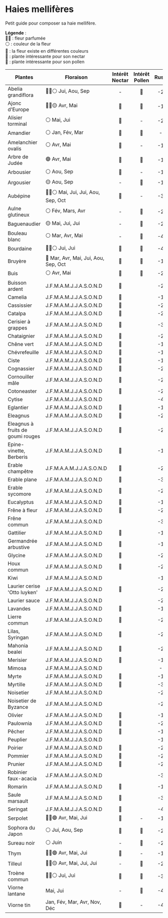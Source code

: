 # Haies mellifères
Petit guide pour composer sa haie mellifère.

__Légende__ :  
👃🏻 : fleur parfumée  
⚪ : couleur de la fleur  
🌈 : la fleur existe en différentes couleurs  
🍯 : plante intéressante pour son nectar  
🔸 : plante intéressante pour son pollen  

Plantes | Floraison | Intérêt Nectar | Intérêt Pollen | Rusticité
 --- | --- | :---: | :---: | :---: 
Abelia grandiflora | 👃🏻⚪  Jui, Aou, Sep | - | 🔸 | -20°C
Ajonc d'Europe | 👃🏻🟡  Avr, Mai | 🍯 | 🔸 | -17°C
Alisier torminal | ⚪  Mai, Jui | 🍯 | - | -20°C
Amandier | ⚪  Jan, Fév, Mar | 🍯 | 🔸 | -2°C
Amelanchier ovalis | ⚪  Avr, Mai | 🍯 | - | -18°C
Arbre de Judée | 🟣  Avr, Mai | 🍯 | 🔸 | -18°C
Arbousier | ⚪  Aou, Sep | 🍯 | - | -12°C
Argousier | 🟡  Aou, Sep | - | 🔸 | -17°C
Aubépine | 👃🏻⚪  Mai, Jui, Jui, Aou, Sep, Oct | 🍯 | - | -35°C
Aulne glutineux | ⚪  Fév, Mars, Avr | - | 🔸 | -28°C
Baguenaudier | 🟡  Mai, Jui, Jui | - | 🔸 | -28°C
Bouleau blanc | ⚪  Mar, Avr, Mai | - | 🔸 | -40°C
Bourdaine | 👃🏻⚪  Jui, Jui | 🍯 | 🔸 | -40°C
Bruyère | 🌈  Mar, Avr, Mai, Jui, Aou, Sep, Oct | 🍯 | 🔸 | -15°C
Buis | ⚪  Avr, Mai | 🍯 | 🔸 | -20°C
Buisson ardent | J.F.M.A.M.J.J.A.S.O.N.D | 🍯 |  | -20°C
Camelia | J.F.M.A.M.J.J.A.S.O.N.D | 🍯 |  | -10°C
Cassissier | J.F.M.A.M.J.J.A.S.O.N.D | 🍯 |  | -25°C
Catalpa | J.F.M.A.M.J.J.A.S.O.N.D | 🍯 |  | -28°C
Cerisier à grappes | J.F.M.A.M.J.J.A.S.O.N.D | 🍯 |  | -36°C
Chataignier | J.F.M.A.M.J.J.A.S.O.N.D | 🍯 |  | -20°C
Chêne vert | J.F.M.A.M.J.J.A.S.O.N.D | 🍯 |  | -15°C
Chévrefeuille | J.F.M.A.M.J.J.A.S.O.N.D | 🍯 |  | -15°C
Ciste | J.F.M.A.M.J.J.A.S.O.N.D | 🍯 |  | -15°C
Cognassier | J.F.M.A.M.J.J.A.S.O.N.D | 🍯 |  | -25°C
Cornouiller mâle | J.F.M.A.M.J.J.A.S.O.N.D | 🍯 |  | -23°C
Cotoneaster | J.F.M.A.M.J.J.A.S.O.N.D | 🍯 |  | -20°C
Cytise | J.F.M.A.M.J.J.A.S.O.N.D |  |  | -40°C
Eglantier | J.F.M.A.M.J.J.A.S.O.N.D | 🍯 |  | -15°C
Eleagnus | J.F.M.A.M.J.J.A.S.O.N.D | 🍯 |  | -20°C
Eleagnus à fruits de goumi rouges | J.F.M.A.M.J.J.A.S.O.N.D | 🍯 |  | -20°C
Epine-vinette, Berberis | J.F.M.A.M.J.J.A.S.O.N.D | 🍯 |  | -15°C
Erable champêtre | J.F.M.A.A.M.J.J.A.S.O.N.D | 🍯 |  | -24°C
Erable plane | J.F.M.A.M.J.J.A.S.O.N.D | 🍯 |  | -32°C
Erable sycomore | J.F.M.A.M.J.J.A.S.O.N.D | 🍯 |  | -24°C
Eucalyptus | J.F.M.A.M.J.J.A.S.O.N.D | 🍯 |  | -15°C
Frêne à fleur | J.F.M.A.M.J.J.A.S.O.N.D | 🍯 |  | -20°C
Frêne commun | J.F.M.A.M.J.J.A.S.O.N.D |  |  | -32°C
Gattilier | J.F.M.A.M.J.J.A.S.O.N.D | 🍯 |  | -17°C
Germandrée arbustive | J.F.M.A.M.J.J.A.S.O.N.D | 🍯 |  | -10°C
Glycine | J.F.M.A.M.J.J.A.S.O.N.D | 🍯 |  | -20°C
Houx commun | J.F.M.A.M.J.J.A.S.O.N.D | 🍯 |  | -20°C
Kiwi | J.F.M.A.M.J.J.A.S.O.N.D |  |  | -10°C
Laurier cerise 'Otto luyken' | J.F.M.A.M.J.J.A.S.O.N.D | 🍯 |  | -20°C
Laurier sauce | J.F.M.A.M.J.J.A.S.O.N.D |  |  | -26°C
Lavandes | J.F.M.A.M.J.J.A.S.O.N.D | 🍯 |  | -10°C
Lierre commun | J.F.M.A.M.J.J.A.S.O.N.D | 🍯 |  | -25°C
Lilas, Syringan | J.F.M.A.M.J.J.A.S.O.N.D | 🍯 |  | -20°C
Mahonia bealei | J.F.M.A.M.J.J.A.S.O.N.D | 🍯 |  | -20°C
Merisier | J.F.M.A.M.J.J.A.S.O.N.D | 🍯 |  | -15°C
Mimosa | J.F.M.A.M.J.J.A.S.O.N.D |  |  | -5°C
Myrte | J.F.M.A.M.J.J.A.S.O.N.D | 🍯 |  | -14°C
Myrtille | J.F.M.A.M.J.J.A.S.O.N.D | 🍯 |  | -30°C
Noisetier | J.F.M.A.M.J.J.A.S.O.N.D |  |  | -28°C
Noisetier de Byzance | J.F.M.A.M.J.J.A.S.O.N.D |  |  | -20°C
Olivier | J.F.M.A.M.J.J.A.S.O.N.D | 🍯 |  | -15°C
Paulownia | J.F.M.A.M.J.J.A.S.O.N.D | 🍯 |  | -20°C
Pêcher | J.F.M.A.M.J.J.A.S.O.N.D | 🍯 |  | -15°C
Peuplier | J.F.M.A.M.J.J.A.S.O.N.D |  |  | -15°C
Poirier | J.F.M.A.M.J.J.A.S.O.N.D | 🍯 |  | -20°C
Pommier | J.F.M.A.M.J.J.A.S.O.N.D | 🍯 |  | -20°C
Prunier | J.F.M.A.M.J.J.A.S.O.N.D | 🍯 |  | -20°C
Robinier faux-acacia | J.F.M.A.M.J.J.A.S.O.N.D |  |  | -34°C
Romarin | J.F.M.A.M.J.J.A.S.O.N.D | 🍯 |  | -12°C
Saule marsault | J.F.M.A.M.J.J.A.S.O.N.D | 🍯 |  | -32°C
Seringat | J.F.M.A.M.J.J.A.S.O.N.D | 🍯 |  | -40°C
Serpolet | 👃🏻🟣  Avr, Mai, Jui | 🍯 | - | -15°C
Sophora du Japon | ⚪  Jui, Aou, Sep | 🍯 | 🔸 | -28°C
Sureau noir | ⚪  Juin | - | 🔸 | -29°C
Thym | 👃🏻🟣  Avr, Mai, Jui | 🍯 | - | -15°C
Tilleul | 👃🏻🟡  Avr, Mai, Jui, Jui | - | 🔸 | -28°C
Troène commun | 👃🏻⚪  Jui, Jui | 🍯 | 🔸 | -30°C
Viorne lantane | Mai, Jui | - | 🔸 | -40°C
Viorne tin | Jan, Fév, Mar, Avr, Nov, Déc | 🍯 | - | -40°C
